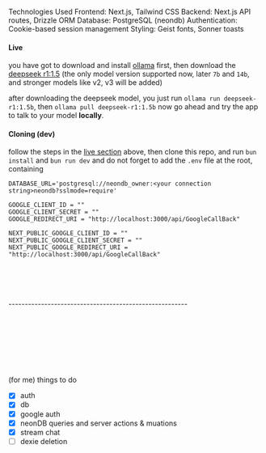 Technologies Used
Frontend: Next.js,  Tailwind CSS
Backend: Next.js API routes, Drizzle ORM
Database: PostgreSQL (neondb)
Authentication: Cookie-based session management
Styling: Geist fonts, Sonner toasts


#### Live
you have got to download and install [ollama](https://ollama.ai/) first, then download the [deepseek r1:1.5](https://ollama.com/library/deepseek-r1:1.5b) (the only model version supported now, later `7b` and `14b`, and stronger models like v2, v3 will be added)

after downloading the deepseek model, you just run
 `ollama run deepseek-r1:1.5b`,
  then 
 `ollama pull deepseek-r1:1.5b`
now go ahead and try the app to talk to your model <b>locally</b>.

#### Cloning (dev)
follow the steps in the [live section](https://github.com/Ebrahim-Ramadan/chatjj?tab=readme-ov-file#live) above, then clone this repo, and run 
`bun install`
 and 
`bun run dev`
and do not forget to add the `.env` file at the root, containing
```
DATABASE_URL='postgresql://neondb_owner:<your connection string>neondb?sslmode=require'

GOOGLE_CLIENT_ID = ""
GOOGLE_CLIENT_SECRET = ""
GOOGLE_REDIRECT_URI = "http://localhost:3000/api/GoogleCallBack"

NEXT_PUBLIC_GOOGLE_CLIENT_ID = ""
NEXT_PUBLIC_GOOGLE_CLIENT_SECRET = ""
NEXT_PUBLIC_GOOGLE_REDIRECT_URI = "http://localhost:3000/api/GoogleCallBack"
```


<br/>
<br/>
<br/>
<br/>
-------------------------------------------------------
<br/>
<br/>
<br/>
<br/>
<br/>
<br/>
<br/>
<br/>

(for me) things to do
- [X] auth
- [X] db
- [X] google auth
- [X] neonDB queries and server actions & muations
- [X] stream chat
- [ ] dexie deletion